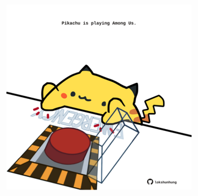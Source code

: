 <!-- built at 04/07/2021, 03:01:56 UTC -->
<p align="center">
  <img width="500" height="500" src="./ReadmeImage.svg">
</p>
